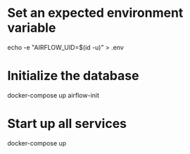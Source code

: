 # Set an expected environment variable
echo -e "AIRFLOW_UID=$(id -u)" > .env

# Initialize the database
docker-compose up airflow-init

# Start up all services
docker-compose up